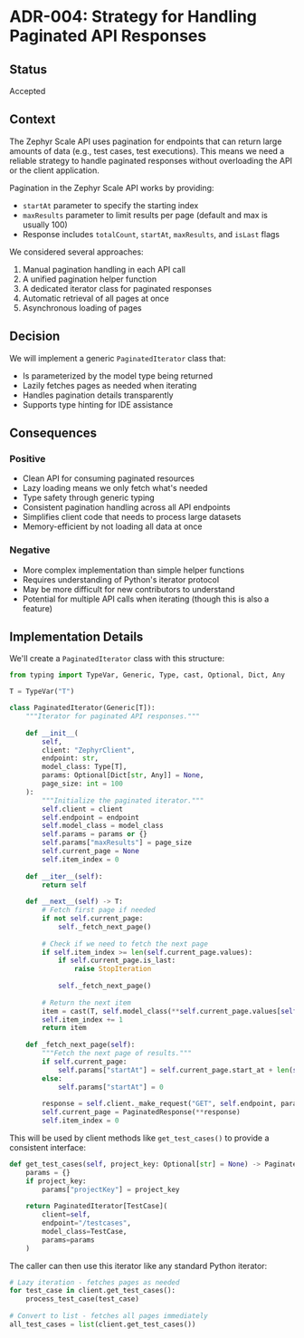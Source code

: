 # ADR-004: Strategy for Handling Paginated API Responses

## Status

Accepted

## Context

The Zephyr Scale API uses pagination for endpoints that can return large amounts of data (e.g., test cases, test executions). This means we need a reliable strategy to handle paginated responses without overloading the API or the client application.

Pagination in the Zephyr Scale API works by providing:
- `startAt` parameter to specify the starting index
- `maxResults` parameter to limit results per page (default and max is usually 100)
- Response includes `totalCount`, `startAt`, `maxResults`, and `isLast` flags

We considered several approaches:
1. Manual pagination handling in each API call
2. A unified pagination helper function
3. A dedicated iterator class for paginated responses
4. Automatic retrieval of all pages at once
5. Asynchronous loading of pages

## Decision

We will implement a generic `PaginatedIterator` class that:
- Is parameterized by the model type being returned
- Lazily fetches pages as needed when iterating
- Handles pagination details transparently
- Supports type hinting for IDE assistance

## Consequences

### Positive

- Clean API for consuming paginated resources
- Lazy loading means we only fetch what's needed
- Type safety through generic typing
- Consistent pagination handling across all API endpoints
- Simplifies client code that needs to process large datasets
- Memory-efficient by not loading all data at once

### Negative

- More complex implementation than simple helper functions
- Requires understanding of Python's iterator protocol
- May be more difficult for new contributors to understand
- Potential for multiple API calls when iterating (though this is also a feature)

## Implementation Details

We'll create a `PaginatedIterator` class with this structure:

```python
from typing import TypeVar, Generic, Type, cast, Optional, Dict, Any

T = TypeVar("T")

class PaginatedIterator(Generic[T]):
    """Iterator for paginated API responses."""
    
    def __init__(
        self, 
        client: "ZephyrClient", 
        endpoint: str,
        model_class: Type[T],
        params: Optional[Dict[str, Any]] = None,
        page_size: int = 100
    ):
        """Initialize the paginated iterator."""
        self.client = client
        self.endpoint = endpoint
        self.model_class = model_class
        self.params = params or {}
        self.params["maxResults"] = page_size
        self.current_page = None
        self.item_index = 0
        
    def __iter__(self):
        return self
    
    def __next__(self) -> T:
        # Fetch first page if needed
        if not self.current_page:
            self._fetch_next_page()
        
        # Check if we need to fetch the next page
        if self.item_index >= len(self.current_page.values):
            if self.current_page.is_last:
                raise StopIteration
            
            self._fetch_next_page()
            
        # Return the next item
        item = cast(T, self.model_class(**self.current_page.values[self.item_index]))
        self.item_index += 1
        return item
    
    def _fetch_next_page(self):
        """Fetch the next page of results."""
        if self.current_page:
            self.params["startAt"] = self.current_page.start_at + len(self.current_page.values)
        else:
            self.params["startAt"] = 0
            
        response = self.client._make_request("GET", self.endpoint, params=self.params)
        self.current_page = PaginatedResponse(**response)
        self.item_index = 0
```

This will be used by client methods like `get_test_cases()` to provide a consistent interface:

```python
def get_test_cases(self, project_key: Optional[str] = None) -> PaginatedIterator[TestCase]:
    params = {}
    if project_key:
        params["projectKey"] = project_key
        
    return PaginatedIterator[TestCase](
        client=self,
        endpoint="/testcases",
        model_class=TestCase,
        params=params
    )
```

The caller can then use this iterator like any standard Python iterator:

```python
# Lazy iteration - fetches pages as needed
for test_case in client.get_test_cases():
    process_test_case(test_case)
    
# Convert to list - fetches all pages immediately
all_test_cases = list(client.get_test_cases())
```